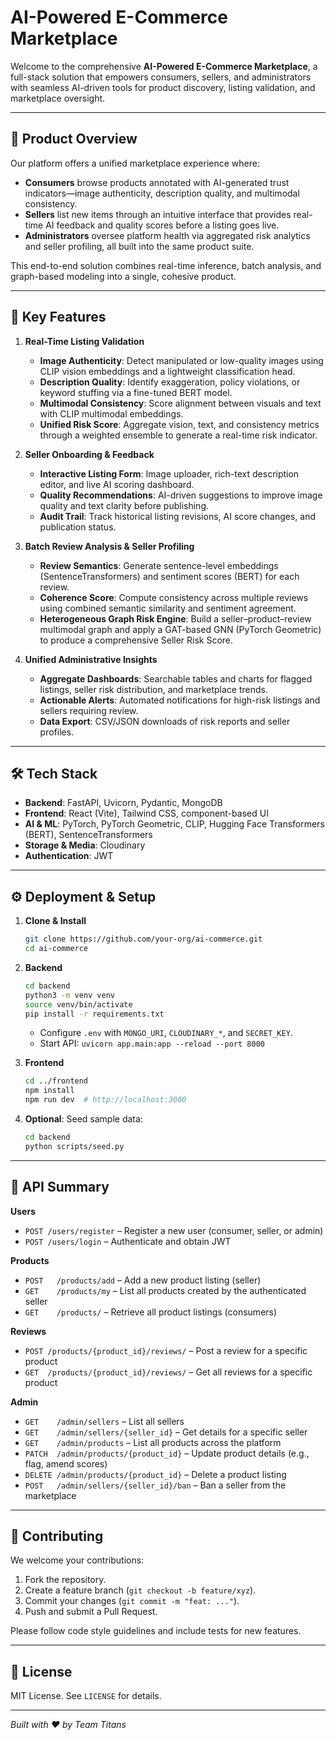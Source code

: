# AI-Powered E-Commerce Marketplace

Welcome to the comprehensive **AI-Powered E-Commerce Marketplace**, a full-stack solution that empowers consumers, sellers, and administrators with seamless AI-driven tools for product discovery, listing validation, and marketplace oversight.

---

## 🚀 Product Overview

Our platform offers a unified marketplace experience where:

- **Consumers** browse products annotated with AI-generated trust indicators—image authenticity, description quality, and multimodal consistency.
- **Sellers** list new items through an intuitive interface that provides real-time AI feedback and quality scores before a listing goes live.
- **Administrators** oversee platform health via aggregated risk analytics and seller profiling, all built into the same product suite.

This end-to-end solution combines real-time inference, batch analysis, and graph-based modeling into a single, cohesive product.

---

## 🔧 Key Features

1. **Real-Time Listing Validation**

   - **Image Authenticity**: Detect manipulated or low-quality images using CLIP vision embeddings and a lightweight classification head.
   - **Description Quality**: Identify exaggeration, policy violations, or keyword stuffing via a fine-tuned BERT model.
   - **Multimodal Consistency**: Score alignment between visuals and text with CLIP multimodal embeddings.
   - **Unified Risk Score**: Aggregate vision, text, and consistency metrics through a weighted ensemble to generate a real-time risk indicator.

2. **Seller Onboarding & Feedback**

   - **Interactive Listing Form**: Image uploader, rich-text description editor, and live AI scoring dashboard.
   - **Quality Recommendations**: AI-driven suggestions to improve image quality and text clarity before publishing.
   - **Audit Trail**: Track historical listing revisions, AI score changes, and publication status.

3. **Batch Review Analysis & Seller Profiling**

   - **Review Semantics**: Generate sentence-level embeddings (SentenceTransformers) and sentiment scores (BERT) for each review.
   - **Coherence Score**: Compute consistency across multiple reviews using combined semantic similarity and sentiment agreement.
   - **Heterogeneous Graph Risk Engine**: Build a seller–product–review multimodal graph and apply a GAT-based GNN (PyTorch Geometric) to produce a comprehensive Seller Risk Score.

4. **Unified Administrative Insights**

   - **Aggregate Dashboards**: Searchable tables and charts for flagged listings, seller risk distribution, and marketplace trends.
   - **Actionable Alerts**: Automated notifications for high-risk listings and sellers requiring review.
   - **Data Export**: CSV/JSON downloads of risk reports and seller profiles.

---

## 🛠️ Tech Stack

- **Backend**: FastAPI, Uvicorn, Pydantic, MongoDB
- **Frontend**: React (Vite), Tailwind CSS, component-based UI
- **AI & ML**: PyTorch, PyTorch Geometric, CLIP, Hugging Face Transformers (BERT), SentenceTransformers
- **Storage & Media**: Cloudinary
- **Authentication**: JWT

---

## ⚙️ Deployment & Setup

1. **Clone & Install**

   ```bash
   git clone https://github.com/your-org/ai-commerce.git
   cd ai-commerce
   ```

2. **Backend**

   ```bash
   cd backend
   python3 -m venv venv
   source venv/bin/activate
   pip install -r requirements.txt
   ```

   - Configure `.env` with `MONGO_URI`, `CLOUDINARY_*`, and `SECRET_KEY`.
   - Start API: `uvicorn app.main:app --reload --port 8000`

3. **Frontend**

   ```bash
   cd ../frontend
   npm install
   npm run dev  # http://localhost:3000
   ```

4. **Optional**: Seed sample data:

   ```bash
   cd backend
   python scripts/seed.py
   ```

---

## 📄 API Summary

**Users**

- `POST /users/register` – Register a new user (consumer, seller, or admin)
- `POST /users/login` – Authenticate and obtain JWT

**Products**

- `POST   /products/add` – Add a new product listing (seller)
- `GET    /products/my` – List all products created by the authenticated seller
- `GET    /products/` – Retrieve all product listings (consumers)

**Reviews**

- `POST /products/{product_id}/reviews/` – Post a review for a specific product
- `GET  /products/{product_id}/reviews/` – Get all reviews for a specific product

**Admin**

- `GET    /admin/sellers` – List all sellers
- `GET    /admin/sellers/{seller_id}` – Get details for a specific seller
- `GET    /admin/products` – List all products across the platform
- `PATCH  /admin/products/{product_id}` – Update product details (e.g., flag, amend scores)
- `DELETE /admin/products/{product_id}` – Delete a product listing
- `POST   /admin/sellers/{seller_id}/ban` – Ban a seller from the marketplace

---

## 🤝 Contributing

We welcome your contributions:

1. Fork the repository.
2. Create a feature branch (`git checkout -b feature/xyz`).
3. Commit your changes (`git commit -m "feat: ..."`).
4. Push and submit a Pull Request.

Please follow code style guidelines and include tests for new features.

---

## 📄 License

MIT License. See `LICENSE` for details.

---

_Built with ❤️ by Team Titans_
